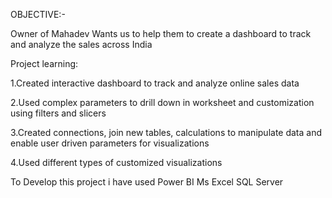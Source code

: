 OBJECTIVE:-

Owner of Mahadev Wants us to help them to create
a dashboard to track and analyze the sales across India

Project learning:

1.Created interactive dashboard to track and analyze online sales data

2.Used complex parameters to drill down in worksheet and customization using filters and slicers

3.Created connections, join new tables, calculations to manipulate data and enable user driven parameters for visualizations

4.Used different types of customized visualizations

To Develop this project i have used 
Power BI 
Ms Excel
SQL Server 

